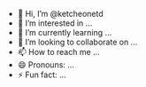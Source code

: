 - 👋 Hi, I’m @ketcheonetd
- 👀 I’m interested in ...
- 🌱 I’m currently learning ...
- 💞️ I’m looking to collaborate on ...
- 📫 How to reach me ...
- 😄 Pronouns: ...
- ⚡ Fun fact: ...

<!---
ketcheonetd/ketcheonetd is a ✨ special ✨ repository because its `README.md` (this file) appears on your GitHub profile.
You can click the Preview link to take a look at your changes.
--->
